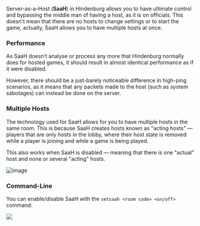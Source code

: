 Server-as-a-Host (**SaaH**) in Hindenburg allows you to have ultimate control and bypassing the middle man of having a host, as it is on officials. This doesn't mean that there are no hosts to change settings or to start the game, actually, SaaH allows you to have multiple hosts at once.

### Performance
As SaaH doesn't analyse or process any more that Hindenburg normally does for hosted games, it should result in almost identical performance as if it were disabled.

However, there should be a just-barely noticeable difference in high-ping scenarios, as it means that any packets made to the host (such as system sabotages) can instead be done on the server.

### Multiple Hosts
The technology used for SaaH allows for you to have multiple hosts in the same room. This is because SaaH creates hosts known as "acting hosts" — players that are only hosts in the lobby, where their host state is removed while a player is joining and while a game is being played.

This also works when SaaH is disabled — meaning that there is one "actual" host and none or several "acting" hosts.

![image](https://user-images.githubusercontent.com/60631511/170726121-a03df946-55bc-4529-aee8-69a4124a91b5.png)

### Command-Line
You can enable/disable SaaH with the `setsaah <room code> <on/off>` command:

![](https://i.imgur.com/Z3YZtBz.gif)
